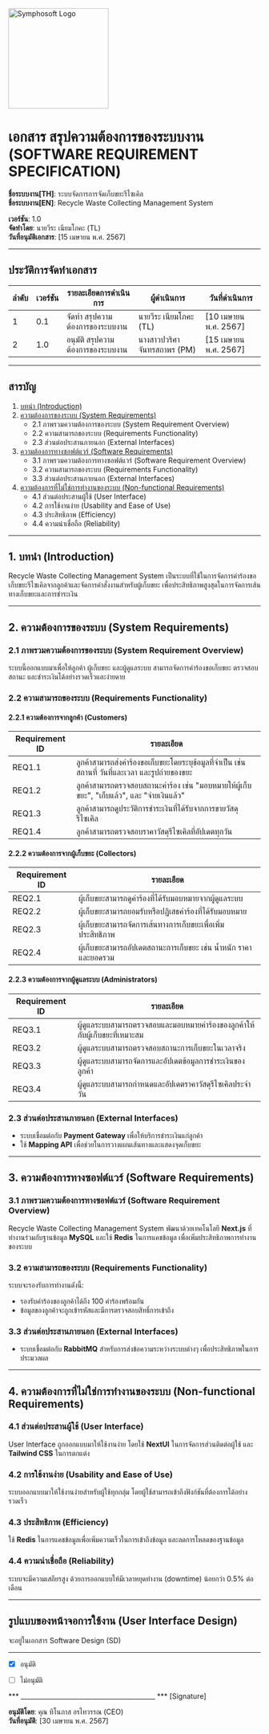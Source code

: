 <img src="https://www.symphosoft.com/logo/symphosoftLogo.png" alt="Symphosoft Logo" width="200"/>

# เอกสาร สรุปความต้องการของระบบงาน (SOFTWARE REQUIREMENT SPECIFICATION)

  
**ชื่อระบบงาน[TH]**: ระบบจัดการการจัดเก็บขยะรีไซเคิล  
**ชื่อระบบงาน[EN]**: Recycle Waste Collecting Management System  
  
    
**เวอร์ชัน**: 1.0  
**จัดทำโดย**: นายวีระ เนียมโภคะ (TL)  
**วันที่อนุมัติเอกสาร**: [15 เมษายน พ.ศ. 2567]  
  
---

## ประวัติการจัดทำเอกสาร

| ลำดับ | เวอร์ชัน | รายละเอียดการดำเนินการ                 | ผู้ดำเนินการ | วันที่ดำเนินการ |
|-------|----------|-----------------------------------------|--------------|-----------------|
| 1     | 0.1      | จัดทำ สรุปความต้องการของระบบงาน         | นายวีระ เนียมโภคะ (TL)  | [10 เมษายน พ.ศ. 2567]        |
| 2     | 1.0      | อนุมัติ สรุปความต้องการของระบบงาน       | นางสาวปวริศา จันทรสถาพร (PM)  | [15 เมษายน พ.ศ. 2567]        |

---

## สารบัญ

1. [บทนำ (Introduction)](#1-บทนำ-introduction)  
2. [ความต้องการของระบบ (System Requirements)](#2-ความต้องการของระบบ-system-requirements)  
   - 2.1 ภาพรวมความต้องการของระบบ (System Requirement Overview)  
   - 2.2 ความสามารถของระบบ (Requirements Functionality)  
   - 2.3 ส่วนต่อประสานภายนอก (External Interfaces)  
3. [ความต้องการทางซอฟต์แวร์ (Software Requirements)](#3-ความต้องการทางซอฟต์แวร์-software-requirements)  
   - 3.1 ภาพรวมความต้องการทางซอฟต์แวร์ (Software Requirement Overview)  
   - 3.2 ความสามารถของระบบ (Requirements Functionality)  
   - 3.3 ส่วนต่อประสานภายนอก (External Interfaces)  
4. [ความต้องการที่ไม่ใช่การทำงานของระบบ (Non-functional Requirements)](#4-ความต้องการที่ไม่ใช่การทำงานของระบบ-non-functional-requirements)  
   - 4.1 ส่วนต่อประสานผู้ใช้ (User Interface)  
   - 4.2 การใช้งานง่าย (Usability and Ease of Use)  
   - 4.3 ประสิทธิภาพ (Efficiency)  
   - 4.4 ความน่าเชื่อถือ (Reliability)

---

## 1. บทนำ (Introduction)

Recycle Waste Collecting Management System เป็นระบบที่ใช้ในการจัดการคำร้องขอเก็บขยะรีไซเคิลจากลูกค้าและจัดการคำสั่งงานสำหรับผู้เก็บขยะ เพื่อประสิทธิภาพสูงสุดในการจัดการเส้นทางเก็บขยะและการชำระเงิน

---

## 2. ความต้องการของระบบ (System Requirements)

### 2.1 ภาพรวมความต้องการของระบบ (System Requirement Overview)
ระบบนี้ออกแบบมาเพื่อให้ลูกค้า ผู้เก็บขยะ และผู้ดูแลระบบ สามารถจัดการคำร้องขอเก็บขยะ ตรวจสอบสถานะ และชำระเงินได้อย่างรวดเร็วและง่ายดาย

### 2.2 ความสามารถของระบบ (Requirements Functionality)

#### 2.2.1 ความต้องการจากลูกค้า (Customers)

| Requirement ID | รายละเอียด |
|----------------|------------|
| REQ1.1         | ลูกค้าสามารถส่งคำร้องขอเก็บขยะโดยระบุข้อมูลที่จำเป็น เช่น สถานที่ วันที่และเวลา และรูปถ่ายของขยะ |
| REQ1.2         | ลูกค้าสามารถตรวจสอบสถานะคำร้อง เช่น "มอบหมายให้ผู้เก็บขยะ", "เก็บแล้ว", และ "จ่ายเงินแล้ว" |
| REQ1.3         | ลูกค้าสามารถดูประวัติการชำระเงินที่ได้รับจากการขายวัสดุรีไซเคิล |
| REQ1.4         | ลูกค้าสามารถตรวจสอบราคาวัสดุรีไซเคิลที่อัปเดตทุกวัน |

#### 2.2.2 ความต้องการจากผู้เก็บขยะ (Collectors)

| Requirement ID | รายละเอียด |
|----------------|------------|
| REQ2.1         | ผู้เก็บขยะสามารถดูคำร้องที่ได้รับมอบหมายจากผู้ดูแลระบบ |
| REQ2.2         | ผู้เก็บขยะสามารถยอมรับหรือปฏิเสธคำร้องที่ได้รับมอบหมาย |
| REQ2.3         | ผู้เก็บขยะสามารถจัดการเส้นทางการเก็บขยะเพื่อเพิ่มประสิทธิภาพ |
| REQ2.4         | ผู้เก็บขยะสามารถอัปเดตสถานะการเก็บขยะ เช่น น้ำหนัก ราคา และยอดรวม |

#### 2.2.3 ความต้องการจากผู้ดูแลระบบ (Administrators)

| Requirement ID | รายละเอียด |
|----------------|------------|
| REQ3.1         | ผู้ดูแลระบบสามารถตรวจสอบและมอบหมายคำร้องของลูกค้าให้กับผู้เก็บขยะที่เหมาะสม |
| REQ3.2         | ผู้ดูแลระบบสามารถตรวจสอบสถานะการเก็บขยะในเวลาจริง |
| REQ3.3         | ผู้ดูแลระบบสามารถจัดการและอัปเดตข้อมูลการชำระเงินของลูกค้า |
| REQ3.4         | ผู้ดูแลระบบสามารถกำหนดและอัปเดตราคาวัสดุรีไซเคิลประจำวัน |

### 2.3 ส่วนต่อประสานภายนอก (External Interfaces)
- ระบบเชื่อมต่อกับ **Payment Gateway** เพื่อให้บริการชำระเงินแก่ลูกค้า  
- ใช้ **Mapping API** เพื่อช่วยในการวางแผนเส้นทางและแสดงจุดเก็บขยะ

---

## 3. ความต้องการทางซอฟต์แวร์ (Software Requirements)

### 3.1 ภาพรวมความต้องการทางซอฟต์แวร์ (Software Requirement Overview)
Recycle Waste Collecting Management System พัฒนาด้วยเทคโนโลยี **Next.js** ที่ทำงานร่วมกับฐานข้อมูล **MySQL** และใช้ **Redis** ในการแคชข้อมูล เพื่อเพิ่มประสิทธิภาพการทำงานของระบบ

### 3.2 ความสามารถของระบบ (Requirements Functionality)
ระบบจะรองรับการทำงานดังนี้:
- รองรับคำร้องของลูกค้าได้ถึง 100 คำร้องพร้อมกัน
- ข้อมูลของลูกค้าจะถูกเข้ารหัสและมีการตรวจสอบสิทธิ์การเข้าถึง

### 3.3 ส่วนต่อประสานภายนอก (External Interfaces)
- ระบบเชื่อมต่อกับ **RabbitMQ** สำหรับการส่งข้อความระหว่างระบบต่างๆ เพื่อประสิทธิภาพในการประมวลผล

---

## 4. ความต้องการที่ไม่ใช่การทำงานของระบบ (Non-functional Requirements)

### 4.1 ส่วนต่อประสานผู้ใช้ (User Interface)
User Interface ถูกออกแบบมาให้ใช้งานง่าย โดยใช้ **NextUI** ในการจัดการส่วนติดต่อผู้ใช้ และ **Tailwind CSS** ในการตกแต่ง

### 4.2 การใช้งานง่าย (Usability and Ease of Use)
ระบบออกแบบมาให้ใช้งานง่ายสำหรับผู้ใช้ทุกกลุ่ม โดยผู้ใช้สามารถเข้าถึงฟังก์ชันที่ต้องการได้อย่างรวดเร็ว

### 4.3 ประสิทธิภาพ (Efficiency)
ใช้ **Redis** ในการแคชข้อมูลเพื่อเพิ่มความเร็วในการเข้าถึงข้อมูล และลดการโหลดของฐานข้อมูล

### 4.4 ความน่าเชื่อถือ (Reliability)
ระบบจะมีความเสถียรสูง ด้วยการออกแบบให้มีเวลาหยุดทำงาน (downtime) น้อยกว่า 0.5% ต่อเดือน

---

## รูปแบบของหน้าจอการใช้งาน (User Interface Design)

จะอยู่ในเอกสาร Software Design (SD)

---





 - [x] อนุมัติ  
 - [ ] ไม่อนุมัติ  
    

      
*** __________________________________________ ***  [Signature]


**อนุมัติโดย**: คุณ ทิโนภาส อรไทวรรณ (CEO)  
**วันที่อนุมัติ**: [30 เมษายน พ.ศ. 2567]
